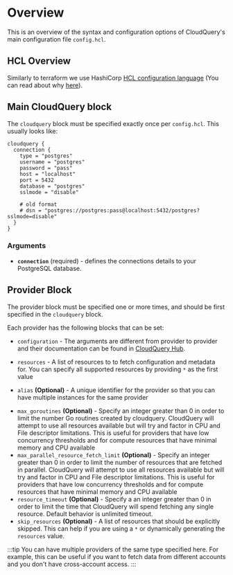# Overview

This is an overview of the syntax and configuration options of CloudQuery's main configuration file `config.hcl`.

## HCL Overview

Similarly to terraform we use HashiCorp [HCL configuration language](https://github.com/hashicorp/hcl) (You can read about why [here](https://github.com/hashicorp/hcl#why)).

## Main CloudQuery block

The `cloudquery` block must be specified exactly once per `config.hcl`. This usually looks like:

```hcl
cloudquery {
  connection {
    type = "postgres"
    username = "postgres"
    password = "pass"
    host = "localhost"
    port = 5432
    database = "postgres"
    sslmode = "disable"

    # old format
    # dsn = "postgres://postgres:pass@localhost:5432/postgres?sslmode=disable"
  } 
}
```

### Arguments

* **`connection`** (required) - defines the connections details to your PostgreSQL database.

## Provider Block

The provider block must be specified one or more times, and should be first specified in the `cloudquery` block.

Each provider has the following blocks that can be set: 

* `configuration` - The arguments are different from provider to provider and their documentation can be found in [CloudQuery Hub](https://hub.cloudquery.io).


* `resources` - A list of resources to to fetch configuration and metadata for. You can specify all supported resources by providing `*` as the first value 
* `alias` **(Optional)** - A unique identifier for the provider so that you can have multiple instances for the same provider 
<!-- * `env` **(Optional)** -  -->
* `max_goroutines` **(Optional)** - Specify an integer greater than 0 in order to limit the number Go routines created by cloudquery. CloudQuery will attempt to use all resources available but will try and factor in CPU and File descriptor limitations. This is useful for providers that have low concurrency thresholds and for compute resources that have minimal memory and CPU available
* `max_parallel_resource_fetch_limit` **(Optional)** - Specify an integer greater than 0 in order to limit the number of resources that are fetched in parallel. CloudQuery will attempt to use all resources available but will try and factor in CPU and File descriptor limitations. This is useful for providers that have low concurrency thresholds and for compute resources that have minimal memory and CPU available
* `resource_timeout` **(Optional)** - Specify a an integer greater than 0 in order to limit the time that CloudQuery will spend fetching any single resource. Default behavior is unlimited timeout.
* `skip_resources` **(Optional)** - A list of resources that should be explicitly skipped. This can help if you are using a `*` or dynamically generating the `resources` value.

:::tip
You can have multiple providers of the same type specified here. For example, this can be useful if you want to fetch data from different accounts and you don't have cross-account access.
:::
